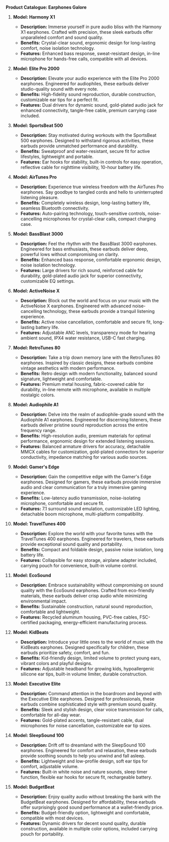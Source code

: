 **Product Catalogue: Earphones Galore**

1. **Model: Harmony X1**
   - **Description:** Immerse yourself in pure audio bliss with the Harmony X1 earphones. Crafted with precision, these sleek earbuds offer unparalleled comfort and sound quality.
   - **Benefits:** Crystal-clear sound, ergonomic design for long-lasting comfort, noise isolation technology.
   - **Features:** Enhanced bass response, sweat-resistant design, in-line microphone for hands-free calls, compatible with all devices.

2. **Model: Elite Pro 2000**
   - **Description:** Elevate your audio experience with the Elite Pro 2000 earphones. Engineered for audiophiles, these earbuds deliver studio-quality sound with every note.
   - **Benefits:** High-fidelity sound reproduction, durable construction, customizable ear tips for a perfect fit.
   - **Features:** Dual drivers for dynamic sound, gold-plated audio jack for enhanced connectivity, tangle-free cable, premium carrying case included.

3. **Model: SportsBeat 500**
   - **Description:** Stay motivated during workouts with the SportsBeat 500 earphones. Designed to withstand rigorous activities, these earbuds provide unmatched performance and durability.
   - **Benefits:** Sweatproof and water-resistant, secure fit for active lifestyles, lightweight and portable.
   - **Features:** Ear hooks for stability, built-in controls for easy operation, reflective cable for nighttime visibility, 10-hour battery life.

4. **Model: AirTunes Pro**
   - **Description:** Experience true wireless freedom with the AirTunes Pro earphones. Say goodbye to tangled cords and hello to uninterrupted listening pleasure.
   - **Benefits:** Completely wireless design, long-lasting battery life, seamless Bluetooth connectivity.
   - **Features:** Auto-pairing technology, touch-sensitive controls, noise-cancelling microphones for crystal-clear calls, compact charging case.

5. **Model: BassBlast 3000**
   - **Description:** Feel the rhythm with the BassBlast 3000 earphones. Engineered for bass enthusiasts, these earbuds deliver deep, powerful lows without compromising on clarity.
   - **Benefits:** Enhanced bass response, comfortable ergonomic design, noise isolation technology.
   - **Features:** Large drivers for rich sound, reinforced cable for durability, gold-plated audio jack for superior connectivity, customizable EQ settings.

6. **Model: ActiveNoise X**
   - **Description:** Block out the world and focus on your music with the ActiveNoise X earphones. Engineered with advanced noise-cancelling technology, these earbuds provide a tranquil listening experience.
   - **Benefits:** Active noise cancellation, comfortable and secure fit, long-lasting battery life.
   - **Features:** Adjustable ANC levels, transparency mode for hearing ambient sound, IPX4 water resistance, USB-C fast charging.

7. **Model: RetroTunes 80**
   - **Description:** Take a trip down memory lane with the RetroTunes 80 earphones. Inspired by classic designs, these earbuds combine vintage aesthetics with modern performance.
   - **Benefits:** Retro design with modern functionality, balanced sound signature, lightweight and comfortable.
   - **Features:** Premium metal housing, fabric-covered cable for durability, in-line remote with microphone, available in multiple nostalgic colors.

8. **Model: Audiophile A1**
   - **Description:** Delve into the realm of audiophile-grade sound with the Audiophile A1 earphones. Engineered for discerning listeners, these earbuds deliver pristine sound reproduction across the entire frequency range.
   - **Benefits:** High-resolution audio, premium materials for optimal performance, ergonomic design for extended listening sessions.
   - **Features:** Balanced armature drivers for accuracy, detachable MMCX cables for customization, gold-plated connectors for superior conductivity, impedance matching for various audio sources.

9. **Model: Gamer's Edge**
   - **Description:** Gain the competitive edge with the Gamer's Edge earphones. Designed for gamers, these earbuds provide immersive audio and clear communication for a truly immersive gaming experience.
   - **Benefits:** Low-latency audio transmission, noise-isolating microphone, comfortable and secure fit.
   - **Features:** 7.1 surround sound emulation, customizable LED lighting, detachable boom microphone, multi-platform compatibility.

10. **Model: TravelTunes 400**
    - **Description:** Explore the world with your favorite tunes with the TravelTunes 400 earphones. Engineered for travelers, these earbuds provide exceptional sound quality and portability.
    - **Benefits:** Compact and foldable design, passive noise isolation, long battery life.
    - **Features:** Collapsible for easy storage, airplane adapter included, carrying pouch for convenience, built-in volume control.

11. **Model: EcoSound**
    - **Description:** Embrace sustainability without compromising on sound quality with the EcoSound earphones. Crafted from eco-friendly materials, these earbuds deliver crisp audio while minimizing environmental impact.
    - **Benefits:** Sustainable construction, natural sound reproduction, comfortable and lightweight.
    - **Features:** Recycled aluminum housing, PVC-free cables, FSC-certified packaging, energy-efficient manufacturing process.

12. **Model: KidBeats**
    - **Description:** Introduce your little ones to the world of music with the KidBeats earphones. Designed specifically for children, these earbuds prioritize safety, comfort, and fun.
    - **Benefits:** Kid-friendly design, limited volume to protect young ears, vibrant colors and playful designs.
    - **Features:** Adjustable headband for growing kids, hypoallergenic silicone ear tips, built-in volume limiter, durable construction.

13. **Model: Executive Elite**
    - **Description:** Command attention in the boardroom and beyond with the Executive Elite earphones. Designed for professionals, these earbuds combine sophisticated style with premium sound quality.
    - **Benefits:** Sleek and stylish design, clear voice transmission for calls, comfortable for all-day wear.
    - **Features:** Gold-plated accents, tangle-resistant cable, dual microphones for noise cancellation, customizable ear tip sizes.

14. **Model: SleepSound 100**
    - **Description:** Drift off to dreamland with the SleepSound 100 earphones. Engineered for comfort and relaxation, these earbuds provide soothing sounds to help you unwind and fall asleep.
    - **Benefits:** Lightweight and low-profile design, soft ear tips for comfort, adjustable volume.
    - **Features:** Built-in white noise and nature sounds, sleep timer function, flexible ear hooks for secure fit, rechargeable battery.

15. **Model: BudgetBeat**
    - **Description:** Enjoy quality audio without breaking the bank with the BudgetBeat earphones. Designed for affordability, these earbuds offer surprisingly good sound performance at a wallet-friendly price.
    - **Benefits:** Budget-friendly option, lightweight and comfortable, compatible with most devices.
    - **Features:** Dynamic drivers for decent sound quality, durable construction, available in multiple color options, included carrying pouch for portability.
